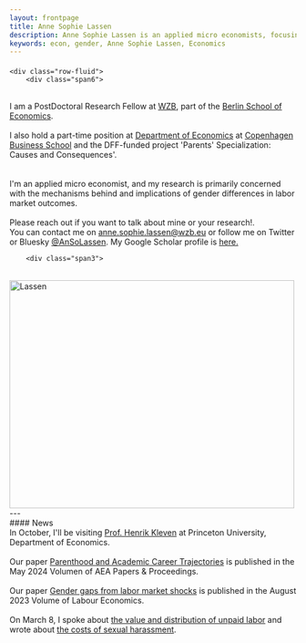 ```yaml
---
layout: frontpage
title: Anne Sophie Lassen
description: Anne Sophie Lassen is an applied micro economists, focusing on the causes and consquences of gender differences in labor market.
keywords: econ, gender, Anne Sophie Lassen, Economics
---
```


<div class="container">
<h4></h4>

    <div class="row-fluid">
        <div class="span6">
<br/>
I am a PostDoctoral Research Fellow at <a href="https://wzb.eu/en">WZB</a>, part of the <a href="https://berlinschoolofeconomics.de/home">Berlin School of Economics</a>.  
<br>
<br>
I also hold a part-time position at <a href="https://www.cbs.dk/en/research/departments-and-centres/department-of-economics/">Department of Economics</a> at <a href="https://www.cbs.dk/en/">Copenhagen Business School</a> and the DFF-funded project 'Parents' Specialization: Causes and Consequences'.<br/>
<br>
<br>
I'm an applied micro economist, and my research is primarily concerned with the mechanisms behind and implications of gender differences in labor market outcomes.
<br/>
<br>
Please reach out if you want to talk about mine or your research!. 
<br>
You can contact me on <a href="mailto:anne.sophie.lassen@wzb.eu">anne.sophie.lassen@wzb.eu</a> or follow me on Twitter or Bluesky <a href="https://twitter.com/AnSoLassen" target="_blank">@AnSoLassen</a>. My Google Scholar profile is <a href="https://scholar.google.dk/citations?user=hOz8NV4AAAAJ&hl=da">here.</a>
        </div>

        <div class="span3">
<br>
        <a href="../assets/headshot.jpg">
            <img src="../assets/headshot.jpg"
                  title="AnneSophieLassen" alt="Lassen" width="500" height="400"/></a>
        </div>
    </div>
</div>
---
<br>
#### News
<br>
In October, I'll be visiting <a href="https://www.henrikkleven.com/">Prof. Henrik Kleven</a> at Princeton University, Department of Economics. 
<br>
<br>
Our paper <a href="https://www.aeaweb.org/articles?id=10.1257/pandp.20241118">Parenthood and Academic Career Trajectories</a> is published in the May 2024 Volumen of AEA Papers & Proceedings. 
<br>
<br>
Our paper <a href="https://www.sciencedirect.com/science/article/pii/S0927537123000696">Gender gaps from labor market shocks</a> is published in the August 2023 Volume of Labour Economics. 
<br>
<br>
On March 8, I spoke about <a href="https://www.hk.dk/aktuelt/nyheder/2023/02/23/8-marts-om-kvinders-oekonomi-og-usynlige-opgaver">the value and distribution of unpaid labor</a> and wrote about <a href="https://www.information.dk/moti/2023/03/seksuel-chikane-fastholde-koensopdelt-arbejdsmarked?lst_cntrb">the costs of sexual harassment</a>. 






